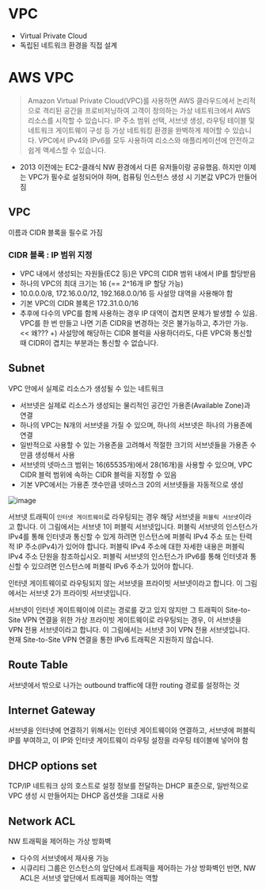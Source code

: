 # VPC

- Virtual Private Cloud
- 독립된 네트워크 환경을 직접 설계

# AWS VPC

> Amazon Virtual Private Cloud(VPC)를 사용하면 AWS 클라우드에서 논리적으로 격리된 공간을 프로비저닝하여 고객이 정의하는 가상 네트워크에서 AWS 리소스를 시작할 수 있습니다. IP 주소 범위 선택, 서브넷 생성, 라우팅 테이블 및 네트워크 게이트웨이 구성 등 가상 네트워킹 환경을 완벽하게 제어할 수 있습니다. VPC에서 IPv4와 IPv6를 모두 사용하여 리소스와 애플리케이션에 안전하고 쉽게 액세스할 수 있습니다. 

- 2013 이전에는 EC2-클래식 NW 환경에서 다른 유저들이랑 공유했음. 하지만 이제는 VPC가 필수로 설정되어야 하며, 컴퓨팅 인스턴스 생성 시 기본값 VPC가 만들어짐

## VPC

이름과 CIDR 블록을 필수로 가짐

### CIDR 블록 : IP 범위 지정

- VPC 내에서 생성되는 자원들(EC2 등)은 VPC의 CIDR 범위 내에서 IP를 할당받음
- 하나의 VPC의 최대 크기는 16 (== 2^16개 IP 할당 가능)
- 10.0.0.0/8, 172.16.0.0/12, 192.168.0.0/16 등 사설망 대역을 사용해야 함
- 기본 VPC의 CIDR 블록은 172.31.0.0/16
- 추후에 다수의 VPC를 함께 사용하는 경우 IP 대역이 겹치면 문제가 발생할 수 있음. VPC를 한 번 만들고 나면 기존 CIDR을 변경하는 것은 불가능하고, 추가만 가능. << 왜???
  +) 사설망에 해당하는 CIDR 블럭을 사용하더라도, 다른 VPC와 통신할 때 CIDR이 겹치는 부분과는 통신할 수 없습니다.

## Subnet

VPC 안에서 실제로 리소스가 생성될 수 있는 네트워크

- 서브넷은 실제로 리소스가 생성되는 물리적인 공간인 가용존(Available Zone)과 연결
- 하나의 VPC는 N개의 서브넷을 가질 수 있으며, 하나의 서브넷은 하나의 가용존에 연결
- 일반적으로 사용할 수 있는 가용존을 고려해서 적절한 크기의 서브넷들을 가용존 수만큼 생성해서 사용
- 서브넷의 넷마스크 범위는 16(65535개)에서 28(16개)을 사용할 수 있으며, VPC CIDR 블럭 범위에 속하는 CIDR 블럭을 지정할 수 있음
- 기본 VPC에서는 가용존 갯수만큼 넷마스크 20의 서브넷들을 자동적으로 생성

![image](https://user-images.githubusercontent.com/43198798/141067920-7ae30223-9a67-412d-9c69-f3cd922d0667.png)

서브넷 트래픽이 `인터넷 게이트웨이`로 라우팅되는 경우 해당 서브넷을 `퍼블릭 서브넷`이라고 합니다. 이 그림에서는 서브넷 1이 퍼블릭 서브넷입니다. 퍼블릭 서브넷의 인스턴스가 IPv4를 통해 인터넷과 통신할 수 있게 하려면 인스턴스에 퍼블릭 IPv4 주소 또는 탄력적 IP 주소(IPv4)가 있어야 합니다. 퍼블릭 IPv4 주소에 대한 자세한 내용은 퍼블릭 IPv4 주소 단원을 참조하십시오. 퍼블릭 서브넷의 인스턴스가 IPv6를 통해 인터넷과 통신할 수 있으려면 인스턴스에 퍼블릭 IPv6 주소가 있어야 합니다.

인터넷 게이트웨이로 라우팅되지 않는 서브넷을 프라이빗 서브넷이라고 합니다. 이 그림에서는 서브넷 2가 프라이빗 서브넷입니다.

서브넷이 인터넷 게이트웨이에 이르는 경로를 갖고 있지 않지만 그 트래픽이 Site-to-Site VPN 연결을 위한 가상 프라이빗 게이트웨이로 라우팅되는 경우, 이 서브넷을 VPN 전용 서브넷이라고 합니다. 이 그림에서는 서브넷 3이 VPN 전용 서브넷입니다. 현재 Site-to-Site VPN 연결을 통한 IPv6 트래픽은 지원하지 않습니다.

## Route Table

서브넷에서 밖으로 나가는 outbound traffic에 대한 routing 경로를 설정하는 것

## Internet Gateway

서브넷을 인터넷에 연결하기 위해서는 인터넷 게이트웨이와 연결하고, 서브넷에 퍼블릭 IP를 부여하고, 이 IP와 인터넷 게이트웨이 라우팅 설정을 라우팅 테이블에 넣어야 함

## DHCP options set

TCP/IP 네트워크 상의 호스트로 설정 정보를 전달하는 DHCP 표준으로, 일반적으로 VPC 생성 시 만들어지는 DHCP 옵션셋을 그대로 사용

## Network ACL

NW 트래픽을 제어하는 가상 방화벽

- 다수의 서브넷에서 재사용 가능
- 시큐리티 그룹은 인스턴스의 앞단에서 트래픽을 제어하는 가상 방화벽인 반면, NW ACL은 서브넷 앞단에서 트래픽을 제어하는 역할


